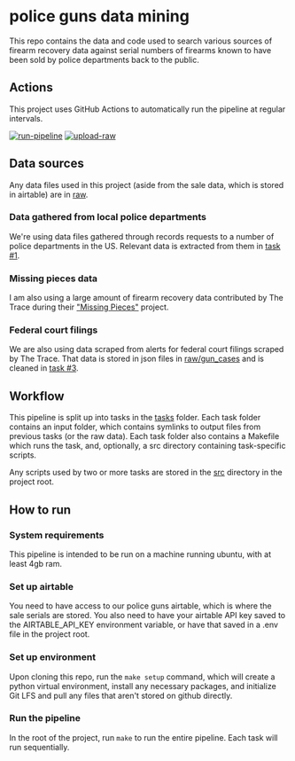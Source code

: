 # police guns data mining

This repo contains the data and code used to search various sources of firearm recovery data against serial numbers of firearms known to have been sold by police departments back to the public.

## Actions

This project uses GitHub Actions to automatically run the pipeline at regular intervals.

[![run-pipeline](https://github.com/CBS-Innovation-Lab/police-guns-data/actions/workflows/run-pipeline.yml/badge.svg)](https://github.com/CBS-Innovation-Lab/police-guns-data/actions/workflows/run-pipeline.yml) [![upload-raw](https://github.com/CBS-Innovation-Lab/police-guns-data/actions/workflows/upload-raw.yml/badge.svg)](https://github.com/CBS-Innovation-Lab/police-guns-data/actions/workflows/upload-raw.yml)

## Data sources

Any data files used in this project (aside from the sale data, which is stored in airtable) are in [raw](raw/).

### Data gathered from local police departments

We're using data files gathered through records requests to a number of police departments in the US. Relevant data is extracted from them in [task #1](tasks/1-extract-serials).

### Missing pieces data

I am also using a large amount of firearm recovery data contributed by The Trace during their ["Missing Pieces"](https://www.thetrace.org/missing-pieces-data/) project.

### Federal court filings

We are also using data scraped from alerts for federal court filings scraped by The Trace. That data is stored in json files in [raw/gun_cases](raw/gun_cases/) and is cleaned in [task #3](tasks/3-merge-gun-cases).

## Workflow

This pipeline is split up into tasks in the [tasks](tasks/) folder. Each task folder contains an input folder, which contains symlinks to output files from previous tasks (or the raw data). Each task folder also contains a Makefile which runs the task, and, optionally, a src directory containing task-specific scripts. 

Any scripts used by two or more tasks are stored in the [src](src/) directory in the project root. 

## How to run

### System requirements

This pipeline is intended to be run on a machine running ubuntu, with at least 4gb ram.

### Set up airtable

You need to have access to our police guns airtable, which is where the sale serials are stored. You also need to have your airtable API key saved to the AIRTABLE_API_KEY environment variable, or have that saved in a .env file in the project root.

### Set up environment

Upon cloning this repo, run the `make setup` command, which will create a python virtual environment, install any necessary packages, and initialize Git LFS and pull any files that aren't stored on github directly. 

### Run the pipeline

In the root of the project, run `make` to run the entire pipeline. Each task will run sequentially.
